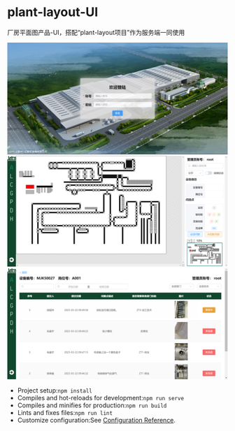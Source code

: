 # plant-layout-UI
厂房平面图产品-UI，搭配“plant-layout项目”作为服务端一同使用

![登录页面](login.png)
![登录页面](plant-layout.png)
![登录页面](problems.png)
- Project setup:`npm install`
- Compiles and hot-reloads for development:`npm run serve`
- Compiles and minifies for production:`npm run build`
- Lints and fixes files:`npm run lint`
- Customize configuration:See [Configuration Reference](https://cli.vuejs.org/config/).
